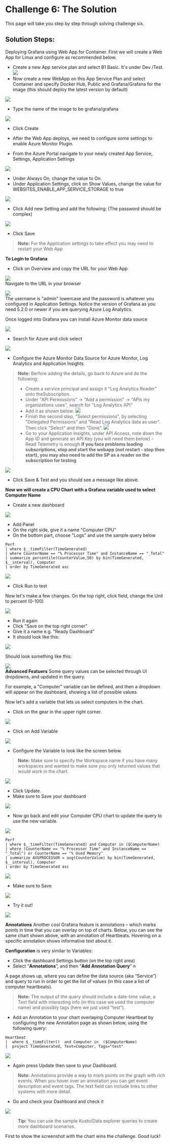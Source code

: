 # Challenge 6: The Solution

This page will take you step by step through solving challenge six.

## Solution Steps:
Deploying Grafana using Web App for Container.
First we will create a Web App for Linux and configure as recommended below.

- Create a new App service plan and select B1 Basic. It's under Dev /Test.
   ![](https://github.com/msghaleb/AzureMonitorHackathon/raw/master/images/image105.png)    
- Now create a new WebApp on this App Service Plan and select Container and specify Docker Hub, Public and Grafana/Grafana for the image (this should deploy the latest version by default)
  
![](https://github.com/msghaleb/AzureMonitorHackathon/raw/master/images/image106.png)
   
 - Type the name of the image to be grafana/grafana
   

![](https://github.com/msghaleb/AzureMonitorHackathon/raw/master/images/image107.png)    
- Click Create

- After the Web App deploys, we need to configure some settings to enable Azure Monitor Plugin.
- From the Azure Portal navigate to your newly created App Service, Settings, Application Settings  

![](https://github.com/msghaleb/AzureMonitorHackathon/raw/master/images/image109.png)  
- Under Always On, change the value to On.
- Under Application Settings, click on Show Values, change the value for WEBSITES_ENABLE_APP_SERVICE_STORAGE to true
  
![](https://github.com/msghaleb/AzureMonitorHackathon/raw/master/images/image111.png)    
- Click Add new Setting and add the following: (The password should be complex)  

![](https://github.com/msghaleb/AzureMonitorHackathon/raw/master/images/image112.png)  
- Click Save

>**Note:** For the Application settings to take effect you may need to restart your Web App

**To Login to Grafana**

- Click on Overview and copy the URL for your Web App


![](https://github.com/msghaleb/AzureMonitorHackathon/raw/master/images/image113.png)  
Navigate to the URL in your browser

![](https://github.com/msghaleb/AzureMonitorHackathon/raw/master/images/image114.jpeg)  
The username is "admin" lowercase and the password is whatever you configured in Application Settings. Notice the version of Grafana as you need 5.2.0 or newer if you are querying Azure Log Analytics.

Once logged into Grafana you can install Azure Monitor data source

![](https://github.com/msghaleb/AzureMonitorHackathon/raw/master/images/image115.png)  
- Search for Azure and click select
  
![](https://github.com/msghaleb/AzureMonitorHackathon/raw/master/images/image115_2.png)

- Configure the Azure Monitor Data Source for Azure Monitor, Log Analytics and Application Insights 

>**Note:** Berfore adding the details, go back to Azure and do the following: 
> - Create a service principal and assign it "Log Analytics Reader" onto theSubscription.
> - Under "API Permissions" -> "Add a permission" -> "APIs my organizations uses", search for "Log Analytics API"
> - Add it as shown below:
>![](https://github.com/msghaleb/AzureMonitorHackathon/raw/master/images/image118_2.png)
> - Finish the second step, "Select permissions", by selecting "Delegated Permissions" and "Read Log Analytics data as user". Then click "Select" and then "Done". 
>  ![](https://github.com/msghaleb/AzureMonitorHackathon/raw/master/images/image118_3.png)
> - Go to your Application Insights, under API Access, note down the App ID and generate an API Key (you will need them below) - Read Telemetry is enough
> **If you face problems loading subscriptions, stop and start the webapp (not restart - stop then start), you may also need to add the SP as a reader on the subscription for testing**
  

![](https://github.com/msghaleb/AzureMonitorHackathon/raw/master/images/image118.png)  
- Click Save & Test and you should see a message like above.  

**Now we will create a CPU Chart with a Grafana variable used to select Computer Name**

- Create a new dashboard

![](https://github.com/msghaleb/AzureMonitorHackathon/raw/master/images/image125.png)  
- Add Panel
- On the right side, give it a name "Computer CPU"
- On the bottom part, choose "Logs" and use the sample query below  
```
Perf                                                             
| where $__timeFilter(TimeGenerated) 
| where CounterName == "% Processor Time" and InstanceName == "_Total"
| summarize percentile(CounterValue,50) by bin(TimeGenerated, $__interval), Computer 
| order by TimeGenerated asc
```  
![](https://github.com/msghaleb/AzureMonitorHackathon/raw/master/images/image126.png)
- Click Run to test

Now let's make a few changes. On the top right, click field, change the Unit to percent (0-100)  

![](https://github.com/msghaleb/AzureMonitorHackathon/raw/master/images/image130.png)  
- Run it again
- Click "Save on the top right corner"
- Give it a name e.g. "Ready Dashboard"
- It should look like this:   

![](https://github.com/msghaleb/AzureMonitorHackathon/raw/master/images/image132.png)    

  

Should look something like this:

  

  

![](https://github.com/msghaleb/AzureMonitorHackathon/raw/master/images/image133.png)  
**Advanced Featuers**
Some query values can be selected through UI dropdowns, and updated in the query.

For example, a "Computer" variable can be defined, and then a dropdown will appear on the dashboard, showing a list of possible values. 

Now let's add a variable that lets us select computers in the chart.  
- Click on the gear in the upper right corner.

![](https://github.com/msghaleb/AzureMonitorHackathon/raw/master/images/image135.png)  
- Click on Add Variable  

![](https://github.com/msghaleb/AzureMonitorHackathon/raw/master/images/image136.png)  
- Configure the Variable to look like the screen below. 
>**Note:** Make sure to specify the Workspace name if you have many workspaces and wanted to make sure you only returned values that would work in the chart.  

![](https://github.com/msghaleb/AzureMonitorHackathon/raw/master/images/image137.png)  
- Click Update.  
- Make sure to Save your dashboard   

![](https://github.com/msghaleb/AzureMonitorHackathon/raw/master/images/image139.png)  
- Now go back and edit your Computer CPU chart to update the query to use the new variable.  

![](https://github.com/msghaleb/AzureMonitorHackathon/raw/master/images/image140.png)  
```
Perf                                                       
| where $__timeFilter(TimeGenerated) and Computer in ($ComputerName)
| where (CounterName == "% Processor Time" and InstanceName == "_Total") or CounterName == "% Used Memory"                                       
| summarize AVGPROCESSOR = avg(CounterValue) by bin(TimeGenerated, $__interval), Computer 
| order by TimeGenerated asc
```

![](https://github.com/msghaleb/AzureMonitorHackathon/raw/master/images/image140_2.png)
  

- Make sure to Save   

![](https://github.com/msghaleb/AzureMonitorHackathon/raw/master/images/image141.png)  
- Try it out!
   

![](https://github.com/msghaleb/AzureMonitorHackathon/raw/master/images/image142.png)  

**Annotations**
Another cool Grafana feature is annotations – which marks points in time that you can overlay on top of charts.
Below, you can see the same chart shown above, with an annotation of Heartbeats. Hovering on a specific annotation shows informative text about it.  
  
**Configuration** is very similar to Variables:
- Click the dashboard Settings button (on the top right area)
- Select “**Annotations**”, and then “**Add Annotation Query**”    n

A page shows up, where you can define the data source (aka “Service”) and query to run in order to get the list of values (in this case a list of computer heartbeats).

>**Note:** The output of the query should include a date-time value, a Text field with interesting info (in this case we used the computer name) and possibly tags (here we just used “test”).

- Add an Annotation to your chart overlaying Computer Heartbeat by configuring the new Annotation page as shown below, using the following query:  
```
Heartbeat
|  where $__timeFilter()  and Computer in  ($ComputerName)
|  project TimeGenerated, Text=Computer, Tags="test"
```
  

![](https://github.com/msghaleb/AzureMonitorHackathon/raw/master/images/image143.png)  
- Again press Update then save to your Dashboard.
  
>**Note:**  Annotations provide a way to mark points on the graph with rich events. When you hover over an annotation you can get event description and event tags. The text field can include links to other systems with more detail.

- Go and check your Dashboard and check it

![](https://github.com/msghaleb/AzureMonitorHackathon/raw/master/images/image144.png)  

>**Tip:** You can use the sample Kusto/Data explorer queries to create more dashboard scenarios.

 First to show the screenshot with the chart wins the challenge. 
 Good luck!

  

  


